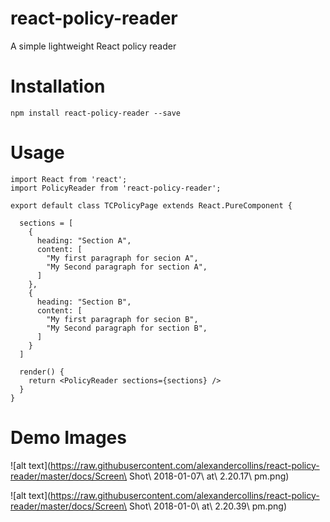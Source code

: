 # react-policy-reader
A simple lightweight React policy reader

# Installation
`npm install react-policy-reader --save`

# Usage

```
import React from 'react';
import PolicyReader from 'react-policy-reader';

export default class TCPolicyPage extends React.PureComponent {

  sections = [
    {
      heading: "Section A",
      content: [
        "My first paragraph for secion A",
        "My Second paragraph for section A",
      ]
    },
    {
      heading: "Section B",
      content: [
        "My first paragraph for secion B",
        "My Second paragraph for section B",
      ]
    }
  ]

  render() {
    return <PolicyReader sections={sections} />
  }
}
```

# Demo Images

![alt text](https://raw.githubusercontent.com/alexandercollins/react-policy-reader/master/docs/Screen\ Shot\ 2018-01-07\ at\ 2.20.17\ pm.png)

![alt text](https://raw.githubusercontent.com/alexandercollins/react-policy-reader/master/docs/Screen\ Shot\ 2018-01-0\ at\ 2.20.39\ pm.png)


